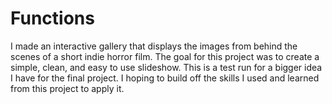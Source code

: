 # Functions

I made an interactive gallery that displays the images from behind the scenes of a short indie horror film. The goal for this project was to create a simple, clean, and easy to use slideshow.
This is a test run for a bigger idea I have for the final project. I hoping to build off the skills I used and learned from this project to apply it. 
